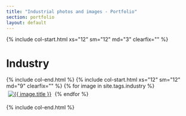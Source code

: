 ```yaml
---
title: "Industrial photos and images - Portfolio"
section: portfolio
layout: default
---
```


{% include col-start.html xs="12" sm="12" md="3" clearfix="" %}

<h1>Industry</h1>

{% include col-end.html %}
{% include col-start.html xs="12" sm="12" md="9" clearfix="" %}
{% for image in site.tags.industry %}
<a href="../..{{ image.url }}/"><img src="../../assets/thumbs/{{ image.photo }}" alt="{{ image.title }}" style="margin: 5px" /></a>
{% endfor %}

{% include col-end.html %}